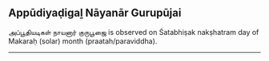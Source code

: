 ## Appūdiyaḍigaḻ Nāyanār Gurupūjai
அப்பூதியடிகள் நாயனார் குருபூஜை is observed on Śatabhiṣak nakṣhatram day of Makaraḥ (solar) month (praatah/paraviddha).



---
